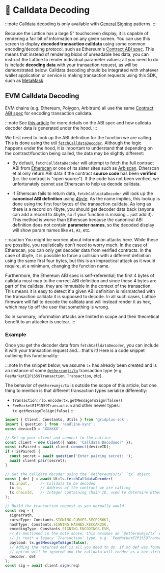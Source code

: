 # 📜 Calldata Decoding

:::note
Calldata decoding is only available with [General Signing](../signing#general-signing) patterns.
:::

Because the Lattice has a large 5" touchscreen display, it is capable of rendering a fair bit of information on any given screen. You can use this screen to display **decoded transaction calldata** using some common encoding/decoding protocol, such as Ethereum's [Contract ABI spec](https://docs.soliditylang.org/en/v0.8.17/abi-spec.html). This means that instead of rendering blobs of unreadable hex data, you can instruct the Lattice to render individual parameter values; all you need to do is include **decoding data** with your transaction request, as will be demonstrated below. Calldata decoding should be integrated with whatever wallet application or service is making transaction requests using this SDK, such as [MetaMask](https://metamask.io).

## EVM Calldata Decoding

EVM chains (e.g. Ethereum, Polygon, Arbitrum) all use the same [Contract ABI spec](https://docs.soliditylang.org/en/v0.8.17/abi-spec.html) for encoding transaction calldata. 

:::note
See [this article](https://mirror.xyz/alexmiller.eth/kiwpU01XZh-rCgDDRA-jB2-pjosjogGIqCZkxryZ9Oo) for more details on the ABI spec and how calldata decoder data is generated under the hood.
:::

We first need to look up the ABI definition for the function we are calling. This is done using the util [`fetchCalldataDecoder`](../api/modules/util#fetchcalldatadecoder). Although the logic happens under the hood, it is important to understand that depending on the contract/function being called, the data may be slightly different:

* By default, `fetchCalldataDecoder` will attempt to fetch the full contract ABI from [Etherscan](https://etherscan.io) or one of its sister sites such as [Arbiscan](https://arbiscan.io). Etherscan et al only return ABI data if the contract **source code** has been **verified** (i.e. the contract is "open source"). If the code has not been verified, we unfortunately cannot use Etherscan to help us decode calldata.

* If Etherscan fails to return data, `fetchCalldataDecoder` will look up the **canonical ABI definition** using [4byte](https://4byte.directory). As the name implies, this lookup is done using the first four bytes of the transaction calldata. As long as there is a record on 4byte, you should get decoder data back (anyone can add a record to 4byte, so if your function is missing... just add it). This method is worse than Etherscan because the canonical ABI definition does not contain **parameter names**, so the decoded display will show param names like `#1`, `#2`, etc.

:::caution
You might be worried about information attacks here. While these are possible, you realistically don't need to worry much. In the case of Etherscan, you can only get decoder data from verified contracts. In the case of 4byte, it is possible to force a collision with a different definition using the same first four bytes, but this is an impractical attack as it would require, at a minimum, changing the function name.

Furthermore, the Ethereum ABI spec is self-referential; the first 4 bytes of calldata must map to the correct ABI definition and since these 4 bytes are part of the calldata, they are immutable in the context of the transaction. This means it is easy to detect if a given ABI definition is mismatched with the transaction calldata it is supposed to decode. In all such cases, Lattice firmware will fail to decode the calldata and will instead render it as hex, which may tip off the user that something is wrong.

So in summary, information attacks are limited in scope and their theoretical benefit to an attacker is unclear.
:::

### Example

Once you get the decoder data from `fetchCalldataDecoder`, you can include it with your transaction request and... that's it! Here is a code snippet outlining this functionality:

:::note
In the snippet below, we assume `tx` has already been created and is an instance of some [`@ethereumjs/tx`](https://github.com/ethereumjs/ethereumjs-monorepo/tree/master/packages/tx#readme) transaction type (e.g. `FeeMarketEIP1559Transaction`, `Transaction`, etc).

The behavior of `@ethereumjs/tx` is outside the scope of this article, but one thing to mention is that different transaction types serialize differently:
* `Transaction`: `rlp.encode(tx.getMessageToSign(false))`
* `FeeMarketEIP1559Transaction` and other newer types: `tx.getMessageToSign(false)`
:::

```ts
import { Client, Constants, Utils } from 'gridplus-sdk';
import { question } from 'readline-sync';
const deviceID = 'XXXXXX';

// Set up your client and connect to the Lattice
const client = new Client({ name: 'Calldata Decodooor' });
const isPaired = await client.connect(deviceID);
if (!isPaired) {
  const secret = await question('Enter pairing secret: ');
  await client.pair(secret);
}

// Get the calldata decoder using the `@ethereumjs/tx` `tx` object
const { def } = await Utils.fetchCalldataDecoder(
  tx.input,     // Calldata to be decoded
  tx.to,        // Address of the contract we are calling
  tx.chainId,   // Integer containing chain ID, used to determine Etherscan site
);

// Build the transaction request as you normally would
const req = {
  signerPath,
  curveType: Constants.SIGNING.CURVES.SECP256K1,
  hashType: Constants.SIGNING.HASHES.KECCAK256,
  encodingType: Constants.SIGNING.ENCODINGS.EVM,
  // As mentioned in the note above, this assumes an `@ethereumjs/tx` object that
  // is *not* a legacy `Transaction` type, e.g. `FeeMarketEIP1559Transaction`.
  payload: tx.getMessageToSign(false),
  // Adding the returned def is all you need to do. If no def was found, this
  // option will be ignored and the calldata will render as a hex string.
  decoder: def
};
const sig = await client.sign(req)
```